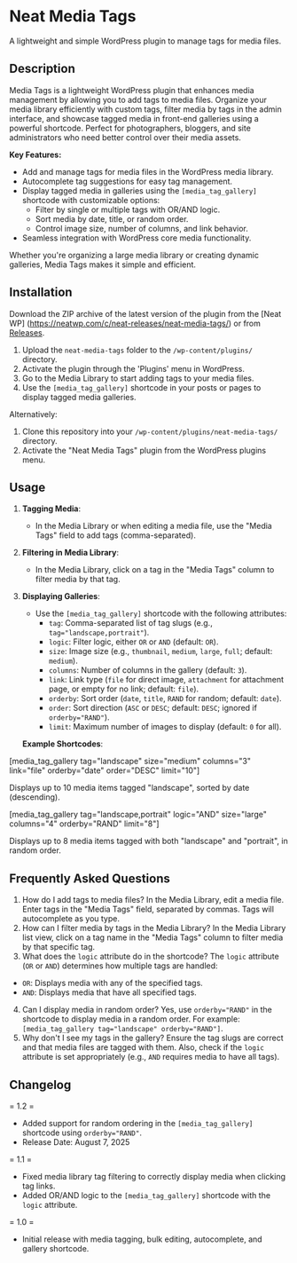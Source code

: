 # Neat Media Tags

A lightweight and simple WordPress plugin to manage tags for media files.

## Description

Media Tags is a lightweight WordPress plugin that enhances media management by allowing you to add tags to media files. Organize your media library efficiently with custom tags, filter media by tags in the admin interface, and showcase tagged media in front-end galleries using a powerful shortcode. Perfect for photographers, bloggers, and site administrators who need better control over their media assets.

**Key Features:**
- Add and manage tags for media files in the WordPress media library.
- Autocomplete tag suggestions for easy tag management.
- Display tagged media in galleries using the `[media_tag_gallery]` shortcode with customizable options:
  - Filter by single or multiple tags with OR/AND logic.
  - Sort media by date, title, or random order.
  - Control image size, number of columns, and link behavior.
- Seamless integration with WordPress core media functionality.

Whether you're organizing a large media library or creating dynamic galleries, Media Tags makes it simple and efficient.

## Installation

Download the ZIP archive of the latest version of the plugin from the [Neat WP] (https://neatwp.com/c/neat-releases/neat-media-tags/) or from [Releases](https://github.com/neatwp/neat-media-tags/releases).

1. Upload the `neat-media-tags` folder to the `/wp-content/plugins/` directory.
2. Activate the plugin through the 'Plugins' menu in WordPress.
3. Go to the Media Library to start adding tags to your media files.
4. Use the `[media_tag_gallery]` shortcode in your posts or pages to display tagged media galleries.

Alternatively:

1. Clone this repository into your `/wp-content/plugins/neat-media-tags/` directory.
2. Activate the "Neat Media Tags" plugin from the WordPress plugins menu.

## Usage

1. **Tagging Media**:
   - In the Media Library or when editing a media file, use the "Media Tags" field to add tags (comma-separated).

2. **Filtering in Media Library**:
   - In the Media Library, click on a tag in the "Media Tags" column to filter media by that tag.

3. **Displaying Galleries**:
   - Use the `[media_tag_gallery]` shortcode with the following attributes:
     - `tag`: Comma-separated list of tag slugs (e.g., `tag="landscape,portrait"`).
     - `logic`: Filter logic, either `OR` or `AND` (default: `OR`).
     - `size`: Image size (e.g., `thumbnail`, `medium`, `large`, `full`; default: `medium`).
     - `columns`: Number of columns in the gallery (default: `3`).
     - `link`: Link type (`file` for direct image, `attachment` for attachment page, or empty for no link; default: `file`).
     - `orderby`: Sort order (`date`, `title`, `RAND` for random; default: `date`).
     - `order`: Sort direction (`ASC` or `DESC`; default: `DESC`; ignored if `orderby="RAND"`).
     - `limit`: Maximum number of images to display (default: `0` for all).

   **Example Shortcodes**:

[media_tag_gallery tag="landscape" size="medium" columns="3" link="file" orderby="date" order="DESC" limit="10"]

Displays up to 10 media items tagged "landscape", sorted by date (descending).

[media_tag_gallery tag="landscape,portrait" logic="AND" size="large" columns="4" orderby="RAND" limit="8"]

Displays up to 8 media items tagged with both "landscape" and "portrait", in random order.

## Frequently Asked Questions

1. How do I add tags to media files?
In the Media Library, edit a media file. Enter tags in the "Media Tags" field, separated by commas. Tags will autocomplete as you type.
2. How can I filter media by tags in the Media Library?
In the Media Library list view, click on a tag name in the "Media Tags" column to filter media by that specific tag.
3. What does the `logic` attribute do in the shortcode?
The `logic` attribute (`OR` or `AND`) determines how multiple tags are handled:
- `OR`: Displays media with any of the specified tags.
- `AND`: Displays media that have all specified tags.
4. Can I display media in random order?
Yes, use `orderby="RAND"` in the shortcode to display media in a random order. For example: `[media_tag_gallery tag="landscape" orderby="RAND"]`.
5. Why don't I see my tags in the gallery?
Ensure the tag slugs are correct and that media files are tagged with them. Also, check if the `logic` attribute is set appropriately (e.g., `AND` requires media to have all tags).

## Changelog

= 1.2 =
* Added support for random ordering in the `[media_tag_gallery]` shortcode using `orderby="RAND"`.
* Release Date: August 7, 2025

= 1.1 =
* Fixed media library tag filtering to correctly display media when clicking tag links.
* Added OR/AND logic to the `[media_tag_gallery]` shortcode with the `logic` attribute.

= 1.0 =
* Initial release with media tagging, bulk editing, autocomplete, and gallery shortcode.